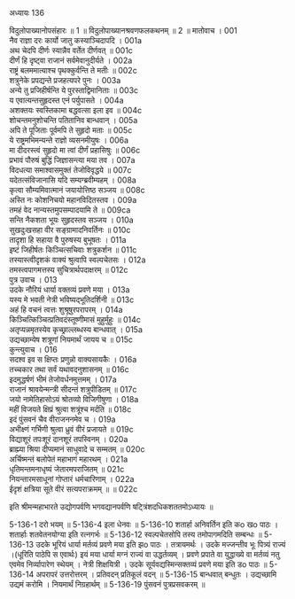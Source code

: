 अध्यायः 136

विदुलोपाख्यानोपसंहारः ॥ 1 ॥ विदुलोपाख्यानश्रवणफलकथनम् ॥ 2 ॥
मातोवाच ।	001    
नैव राज्ञा दरः कार्यो जातु कस्याञ्चिदापदि ।	001a  
अथ चेदपि दीर्णः स्यान्नैव वर्तेत दीर्णवत् ॥	001c  
दीर्णं हि दृष्ट्वा राजानं सर्वमेवानुदीर्यते ।	002a  
राष्ट्रं बलममात्याश्च पृथक्कुर्वन्ति ते मतीः ॥	002c  
शत्रुनेके प्रपद्यन्ते प्रजहत्यपरे पुनः ।	003a  
अन्ये तु प्रजिहीर्षन्ति ये पुरस्ताद्विमानिताः ॥	003c  
य एवात्यन्तसुहृदस्त एनं पर्युपासते ।	004a  
अशक्तयः स्वस्तिकामा बद्धवत्सा इला इव ॥	004c  
शोचन्तमनुशोचन्ति पतितानिव बान्धवान् ।	005a  
अपि ते पूजिताः पूर्वमपि ते सुहृदो मताः ॥	005c  
ये राष्ट्रमभिमन्यन्ते राज्ञो व्यसनमीयुषः ।	006a  
मा दीदरस्त्वं सुहृदो मा त्वां दीर्णं प्रहासिषुः ॥	006c  
प्रभावं पौरुषं बुद्धिं जिज्ञासन्त्या मया तव ।	007a  
विदधत्या समाश्वासमुक्तं तेजोविवृद्धये ॥	007c  
यदेतत्संविजानासि यदि सम्यग्ब्रवीम्यहम् ।	008a  
कृत्वा सौम्यमिवात्मानं जयायोत्तिष्ठ सञ्जय ॥	008c  
अस्ति नः कोशनिचयो महानविदितस्तव ।	009a  
तमहं वेद नान्यस्तमुपसम्पादयामि ते ॥	009ca  
सन्ति नैकशता भूयः सुहृदस्तव सञ्जय ।	010a  
सुखदुःखसहा वीर सङ्ग्रामादनिवर्तिनः ॥	010c  
तादृशा हि सहाया वै पुरुषस्य बुभूषतः ।	011a  
इष्टं जिहीर्षतः किञ्चित्सचिवाः शत्रुकर्शन ॥	011c  
तस्यास्त्वीदृशकं वाक्यं श्रुत्वापि स्वल्पचेतसः ।	012a  
तमस्त्वपागमत्तस्य सुचित्रार्थपदाक्षरम् ॥	012c  
पुत्र उवाच ।	013    
उदके नौरियं धार्या वक्तव्यं प्रवणे मया ।	013a  
यस्य मे भवती नेत्री भविष्यद्भूतिदर्शिनी ॥	013c  
अहं हि वचनं त्वत्तः शुश्रूषुरपरापरम् ।	014a  
किञ्चित्किञ्चित्प्रतिवदंस्तूष्णीमासं मुहुर्मुहुः ॥	014c  
अतृप्यन्नमृतस्येव कृच्छ्राल्लब्धस्य बान्धवात् ।	015a  
उद्यच्छाम्येष शत्रूणां नियमार्थं जायय च ॥	015c  
कुन्त्युवाच ।	016    
सदश्व इव स क्षिप्तः प्रणुन्नो वाक्यसायकैः ।	016a  
तच्चकार तथा सर्वं यथावदनुशासनम् ॥	016c  
इदमुद्धर्षणं भीमं तेजोवर्धनमुत्तमम् ।	017a  
राजानं श्रावयेन्मन्त्री सीदन्तं शत्रुपीडितम् ॥	017c  
जयो नामेतिहासोऽयं श्रोतव्यो विजिगीषुणा ।	018a  
महीं विजयते क्षिप्रं श्रुत्वा शत्रूंश्च मर्दति ॥	018c  
इदं पुंसवनं चैव वीराजननमेव च ।	019a  
अभीक्ष्णं गर्भिणी श्रुत्वा ध्रुवं वीरं प्रजायते ॥	019c  
विद्याशूरं तपःशूरं दानशूरं तपस्विनम् ।	020a  
ब्राह्म्या श्रिया दीप्यमानं साधुवादे च सम्मतम् ॥	020c  
अर्चिष्मन्तं बलोपेतं महाभागं महारथम् ।	021a  
धृतिमन्तमनाधृष्यं जेतारमपराजितम् ॥	021c  
नियन्तारमसाधूनां गोप्तारं धर्मचारिणाम् ।	022a  
ईदृशं क्षत्रिया सूते वीरं सत्यपराक्रमम् ॥ ॥	022c  

इति श्रीमन्महाभारते उद्योगपर्वणि भगवद्यानपर्वणि षट्त्रिंशदधिकशततमोऽध्यायः ॥

5-136-1 दरो भयम् ॥ 5-136-4 इला धेनवः ॥ 5-136-10 शतार्हा अनिवर्तिन इति कo खo पाठः । शतार्हाः शतवेतनयोग्या इति रत्नगर्भः ॥ 5-136-12 स्वल्पचेतसोपि तस्य तमोपागमदिति सम्बन्धः ॥ 5-136-13 उदके भूरियं धार्या मर्तव्यं प्रवणे मया इति झo पाठः । तत्रायमर्थः । उदके मज्जन्तीव भूः पित्र्यं राज्यं ।(धूरिति पाठेपि स एवार्थः) इयं मया धार्या मग्नं राज्यं वा उद्धर्तव्यम् । प्रवणे प्रपाते वा युद्धाख्ये वा मर्तव्यं नतु एवमेव निर्व्यापारेण स्थेयम् । नेत्री शिक्षयित्री । उदके सूर्यवद्यस्मिन्सक्तव्यं प्रवणे मया इति डo पाठः ॥ 5-136-14 अपरापरं उत्तरोत्तरम् । प्रतिवदन् प्रतिकूलं वदन् ॥ 5-136-15 बान्धवात् बन्धुतः । उद्यच्छामि उद्यमं करोमि । नियमार्थं निग्रहार्थम् ॥ 5-136-19 पुंसवनं पुत्रप्रसवकरम् ॥
